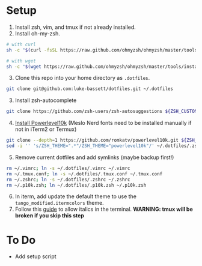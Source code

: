 # Setup
1. Install zsh, vim, and tmux if not already installed. 
2. Install oh-my-zsh.
```sh
# with curl
sh -c "$(curl -fsSL https://raw.github.com/ohmyzsh/ohmyzsh/master/tools/install.sh)"

# with wget
sh -c "$(wget https://raw.github.com/ohmyzsh/ohmyzsh/master/tools/install.sh -O -)"
```
3. Clone this repo into your home directory as `.dotfiles`.
```sh
git clone git@github.com:luke-bassett/dotfiles.git ~/.dotfiles
```
3. Install zsh-autocomplete
```sh
git clone https://github.com/zsh-users/zsh-autosuggestions ${ZSH_CUSTOM:-~/.oh-my-zsh/custom}/plugins/zsh-autosuggestions
```
4. [Install
   Powerlevel10k](https://github.com/romkatv/powerlevel10k#getting-started)
   (Meslo Nerd fonts need to be installed manually if not in iTerm2 or Termux)
```sh
git clone --depth=1 https://github.com/romkatv/powerlevel10k.git ${ZSH_CUSTOM:-$HOME/.oh-my-zsh/custom}/themes/powerlevel10k
sed -i '' 's/ZSH_THEME=".*"/ZSH_THEME="powerlevel10k"/' ~/.dotfiles/.zshrc
```
5. Remove current dotfiles and add symlinks (maybe backup first!)
```sh
rm ~/.vimrc; ln -s ~/.dotfiles/.vimrc ~/.vimrc
rm ~/.tmux.conf; ln -s ~/.dotfiles/.tmux.conf ~/.tmux.conf
rm ~/.zshrc; ln -s ~/.dotfiles/.zshrc ~/.zshrc
rm ~/.p10k.zsh; ln ~/.dotfiles/.p10k.zsh ~/.p10k.zsh
```
6. In iterm, add update the default theme to use the `tango_modified.itermcolors` theme.
7. Follow this [guide](https://weibeld.net/terminals-and-shells/italics.html) to allow italics in the terminal. **WARNING: tmux will be broken if you skip this step**

# To Do
- Add setup script

